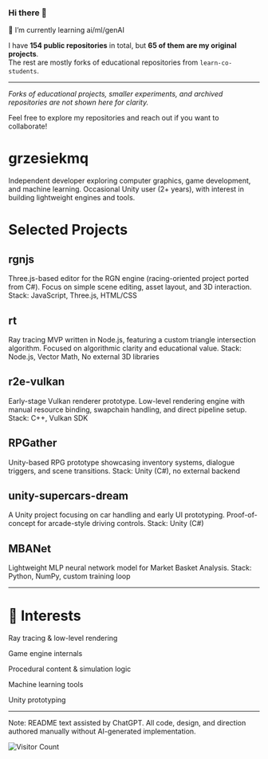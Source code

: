 ### Hi there 👋


 🌱 I’m currently learning ai/ml/genAI  

I have **154 public repositories** in total, but **65 of them are my original projects**.  
The rest are mostly forks of educational repositories from `learn-co-students`.

---

*Forks of educational projects, smaller experiments, and archived repositories are not shown here for clarity.*

Feel free to explore my repositories and reach out if you want to collaborate!

# grzesiekmq

Independent developer exploring computer graphics, game development, and machine learning.
Occasional Unity user (2+ years), with interest in building lightweight engines and tools.

# Selected Projects

## rgnjs

Three.js-based editor for the RGN engine (racing-oriented project ported from C#). Focus on simple scene editing, asset layout, and 3D interaction.
Stack: JavaScript, Three.js, HTML/CSS

## rt

Ray tracing MVP written in Node.js, featuring a custom triangle intersection algorithm. Focused on algorithmic clarity and educational value.
Stack: Node.js, Vector Math, No external 3D libraries

## r2e-vulkan

Early-stage Vulkan renderer prototype. Low-level rendering engine with manual resource binding, swapchain handling, and direct pipeline setup.
Stack: C++, Vulkan SDK

## RPGather

Unity-based RPG prototype showcasing inventory systems, dialogue triggers, and scene transitions.
Stack: Unity (C#), no external backend

## unity-supercars-dream

A Unity project focusing on car handling and early UI prototyping. Proof-of-concept for arcade-style driving controls.
Stack: Unity (C#)

## MBANet

Lightweight MLP neural network model for Market Basket Analysis.
Stack: Python, NumPy, custom training loop


---

# 🧠 Interests

Ray tracing & low-level rendering

Game engine internals

Procedural content & simulation logic

Machine learning tools

Unity prototyping



---

Note: README text assisted by ChatGPT. All code, design, and direction authored manually without AI-generated implementation.

  
![Visitor Count](https://visitor-badge.laobi.icu/badge?page_id=grzesiekmq.grzesiekmq&)

<!-- - 🌱 I’m currently learning  
**grzesiekmq/grzesiekmq** is a ✨ _special_ ✨ repository because its `README.md` (this file) appears on your GitHub profile.

Here are some ideas to get you started:

- 🔭 I’m currently working on ...
- 🌱 I’m currently learning ...
- 👯 I’m looking to collaborate on ...
- 🤔 I’m looking for help with ...
- 💬 Ask me about ...
- 📫 How to reach me: ...
- 😄 Pronouns: ...
- ⚡ Fun fact: ...
-->  
<!-- [![My Skills](https://skillicons.dev/icons?i=aws,html,linux,mysql,nodejs,postman,r,regex,threejs,unity)](https://skillicons.dev)
-->
